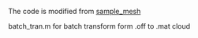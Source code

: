The code is modified from [sample_mesh](https://github.com/hexygen/sample_mesh)

batch_tran.m for batch transform form .off to .mat cloud
